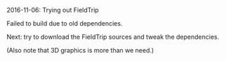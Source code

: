 2016-11-06: Trying out FieldTrip

Failed to build due to old dependencies.

Next: try to download the FieldTrip sources and tweak the dependencies.

(Also note that 3D graphics is more than we need.)
